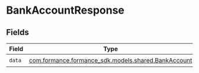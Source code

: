# BankAccountResponse


## Fields

| Field                                                                                     | Type                                                                                      | Required                                                                                  | Description                                                                               |
| ----------------------------------------------------------------------------------------- | ----------------------------------------------------------------------------------------- | ----------------------------------------------------------------------------------------- | ----------------------------------------------------------------------------------------- |
| `data`                                                                                    | [com.formance.formance_sdk.models.shared.BankAccount](../../models/shared/BankAccount.md) | :heavy_check_mark:                                                                        | N/A                                                                                       |